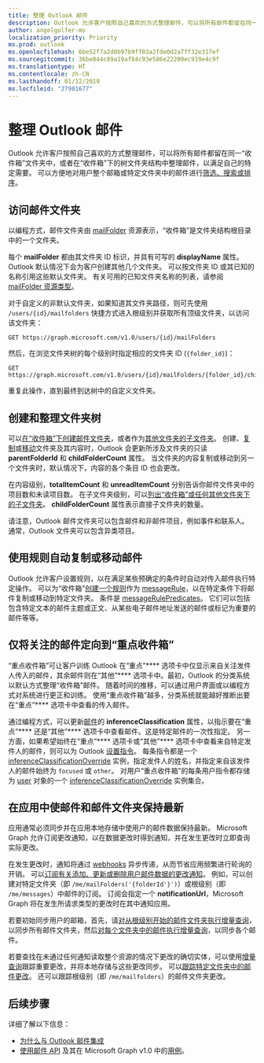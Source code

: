 ```yaml
---
title: 整理 Outlook 邮件
description: Outlook 允许客户按照自己喜欢的方式整理邮件，可以将所有邮件都留在同一“收件箱”文件夹中，或者在“收件箱”下的树文件夹结构中整理邮件，以满足自己的特定需要。 可以便捷地对用户邮箱中的邮件进行筛选、搜索或排序
author: angelgolfer-ms
localization_priority: Priority
ms.prod: outlook
ms.openlocfilehash: 6be52f7a2d0b97b9ff03a2fde0d2a7ff32e317ef
ms.sourcegitcommit: 36be044c89a19af84c93e586e22200ec919e4c9f
ms.translationtype: HT
ms.contentlocale: zh-CN
ms.lasthandoff: 01/12/2019
ms.locfileid: "27981677"
---
```

# <a name="organize-outlook-messages"></a>整理 Outlook 邮件

Outlook 允许客户按照自己喜欢的方式整理邮件，可以将所有邮件都留在同一“收件箱”文件夹中，或者在“收件箱”下的树文件夹结构中整理邮件，以满足自己的特定需要。 可以方便地对用户整个邮箱或特定文件夹中的邮件进行[筛选、搜索或排序](query-parameters.md)。

## <a name="accessing-mail-folders"></a>访问邮件文件夹

以编程方式，邮件文件夹由 [mailFolder](/graph/api/resources/mailfolder?view=graph-rest-1.0) 资源表示，“收件箱”是文件夹结构根目录中的一个文件夹。

每个 **mailFolder** 都由其文件夹 ID 标识，并具有可写的 **displayName** 属性。 Outlook 默认情况下会为客户创建其他几个文件夹。 可以按文件夹 ID 或其已知的名称引用这些默认文件夹。 有关可用的已知文件夹名称的列表，请参阅 [mailFolder 资源类型](/graph/api/resources/mailfolder?view=graph-rest-1.0)。

对于自定义的非默认文件夹，如果知道其文件夹路径，则可先使用 `/users/{id}/mailfolders` 快捷方式进入根级别并获取所有顶级文件夹，以访问该文件夹：

```http
GET https://graph.microsoft.com/v1.0/users/{id}/mailFolders
```

然后，在浏览文件夹树的每个级别时指定相应的文件夹 ID (`{folder_id}`)：

```http
GET https://graph.microsoft.com/v1.0/users/{id}/mailFolders/{folder_id}/childfolders
```

重复此操作，直到最终到达树中的自定义文件夹。

## <a name="creating-and-organizing-the-folder-tree"></a>创建和整理文件夹树

可以[在“收件箱”下创建邮件文件夹](/graph/api/user-post-mailfolders?view=graph-rest-1.0)，或者作为[其他文件夹的子文件夹](/graph/api/mailfolder-post-childfolders?view=graph-rest-1.0)。 创建、[复制](/graph/api/mailfolder-copy?view=graph-rest-1.0)或[移动](/graph/api/mailfolder-move?view=graph-rest-1.0)文件夹及其内容时，Outlook 会更新所涉及文件夹的只读 **parentFolderId** 和 **childFolderCount** 属性。 当文件夹的内容复制或移动到另一个文件夹时，默认情况下，内容的各个条目 ID 也会更改。

在内容级别，**totalItemCount** 和 **unreadItemCount** 分别告诉你邮件文件夹中的项目数和未读项目数。
在子文件夹级别，可以[列出“收件箱”或任何其他文件夹下的子文件夹](/graph/api/user-list-mailfolders?view=graph-rest-1.0)。
**childFolderCount** 属性表示直接子文件夹的数量。

请注意，Outlook 邮件文件夹可以包含邮件和非邮件项目，例如事件和联系人。 通常，Outlook 文件夹可以包含异类项目。

## <a name="using-rules-to-automate-copying-or-moving-messages"></a>使用规则自动复制或移动邮件

Outlook 允许客户设置规则，以在满足某些预确定的条件时自动对传入邮件执行特定操作。 可以为“收件箱”[创建一个规则](/graph/api/mailfolder-post-messagerules?view=graph-rest-1.0)作为 [messageRule](/graph/api/resources/messagerule?view=graph-rest-1.0)，以在特定条件下将邮件复制或移动到特定文件夹。
条件是 [messageRulePredicates](/graph/api/resources/messagerulepredicates?view=graph-rest-1.0)。 它们可以包括包含特定文本的邮件主题或正文、从某些电子邮件地址发送的邮件或标记为重要的邮件等等。

## <a name="directing-only-the-messages-you-care-for-to-the-focused-inbox"></a>仅将关注的邮件定向到“重点收件箱”

“重点收件箱”可让客户训练 Outlook 在“重点”**** 选项卡中仅显示来自关注发件人传入的邮件，其余邮件则在“其他”**** 选项卡中。最初，Outlook 的分类系统以默认方式整理“收件箱”邮件。 随着时间的推移，可以通过用户界面或以编程方式对系统进行更正和训练。 使用“重点收件箱”越多，分类系统就能越好推断出要在“重点”**** 选项卡中查看的传入邮件。

通过编程方式，可以更新[邮件](/graph/api/resources/message?view=graph-rest-1.0)的 **inferenceClassification** 属性，以指示要在“重点”**** 还是“其他”**** 选项卡中查看邮件。这是特定邮件的一次性指定。 另一方面，如果希望始终在“重点”**** 选项卡或“其他”**** 选项卡中查看来自特定发件人的邮件，则可以为 Outlook [设置指令](/graph/api/inferenceclassification-post-overrides?view=graph-rest-1.0)。 每条指令都是一个 [inferenceClassificationOverride](/graph/api/resources/inferenceclassificationoverride?view=graph-rest-1.0) 实例，指定发件人的姓名，并指定来自该发件人的邮件始终为 `focused` 或 `other`。 对用户“重点收件箱”的每条用户指令都存储为 [user](/graph/api/resources/user?view=graph-rest-1.0) 对象的一个 [inferenceClassificationOverride](/graph/api/resources/inferenceclassificationoverride?view=graph-rest-1.0) 实例集合。

## <a name="keeping-messages-and-mail-folders-up-to-date-in-apps"></a>在应用中使邮件和邮件文件夹保持最新

应用通常必须同步并在应用本地存储中使用户的邮件数据保持最新。 Microsoft Graph 允许订阅更改通知，以在数据更改时得到通知，并在发生更改时立即查询实际更改。

在发生更改时，通知将通过 [webhooks](/graph/api/resources/webhooks?view=graph-rest-1.0) 异步传递，从而节省应用频繁进行轮询的开销。 可以[订阅有关添加、更新或删除用户邮件数据的更改通知](/graph/api/subscription-post-subscriptions?view=graph-rest-1.0)。 例如，可以创建对特定文件夹（即 `/me/mailFolders('{folderId'}')`）或根级别（即 `/me/messages`）中邮件的订阅。 订阅会指定一个 **notificationUrl**，Microsoft Graph 将在发生所请求类型的更改时在其中通知应用。

若要初始同步用户的邮箱，首先，请[对从根级别开始的邮件文件夹执行增量查询](/graph/api/mailfolder-delta?view=graph-rest-1.0)，以同步所有邮件文件夹，然后[对每个文件夹中的邮件执行增量查询](/graph/api/message-delta?view=graph-rest-1.0)，以同步各个邮件。

若要查找在未通过任何通知读取整个资源的情况下更改的确切实体，可以使用[增量查询](delta-query-overview.md)跟踪重要更改，并将本地存储与这些更改同步。 可以[跟踪特定文件夹中的邮件更改](delta-query-messages.md)。 还可以跟踪根级别（即 `/me/mailfolders`）的邮件文件夹更改。

## <a name="next-steps"></a>后续步骤

详细了解以下信息：

- [为什么与 Outlook 邮件集成](outlook-mail-concept-overview.md)
- [使用邮件 API](/graph/api/resources/mail-api-overview?view=graph-rest-1.0) 及其在 Microsoft Graph v1.0 中的[用例](/graph/api/resources/mail-api-overview?view=graph-rest-1.0#common-use-cases)。
